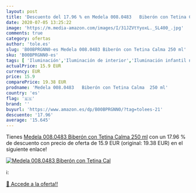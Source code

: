 ```yaml
---
layout: post
title: 'Descuento del 17.96 % en Medela 008.0483   Biberón con Tetina Cal'
date: 2020-07-05 13:25:22
image: 'https://m.media-amazon.com/images/I/31JZVtYyoxL._SL400_.jpg'
comments: true
category: ofertas
author: 'tole.es'
slug: 'B00BPRGNN0-es Medela 008.0483 Biberón con Tetina Calma 250 ml'
sku: 'B00BPRGNN0-es'
tags: [ 'Iluminación','Iluminación de interior','Iluminación infantil nocturna','Lámparas e iluminación infantil','Monos para bebés niño','Ropa','Ropa de una pieza para bebés niño','Ropa para bebés','Ropa para bebés niño','biberón','medela', ]
actualPrice: 15.9 EUR
currency: EUR
price: 15.9
comparePrice: 19.38 EUR
prodname: 'Medela 008.0483   Biberón con Tetina Calma  250 ml'
country: 'es'
flag: '🇪🇸'
brand: ''
buyurl: 'https://www.amazon.es/dp/B00BPRGNN0/?tag=tolees-21'
descuento: '17.96'
average: '15.645'
---
```


Tienes [Medela 008.0483   Biberón con Tetina Calma  250 ml](https://www.amazon.es/dp/B00BPRGNN0/?tag=tolees-21) con un 17.96 % de descuento con precio de oferta de 15.9 EUR (original: 19.38 EUR) en el siguiente enlace!

[![Medela 008.0483   Biberón con Tetina Cal](https://m.media-amazon.com/images/I/31JZVtYyoxL._SL400_.jpg)](https://www.amazon.es/dp/B00BPRGNN0/?tag=tolees-21)

ℹ️:


[🛒 Accede a la oferta!!](https://www.amazon.es/dp/B00BPRGNN0/?tag=tolees-21)

